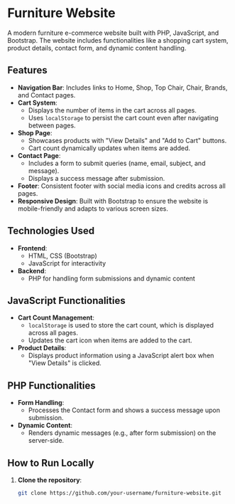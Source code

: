 # Furniture Website

A modern furniture e-commerce website built with PHP, JavaScript, and Bootstrap. The website includes functionalities like a shopping cart system, product details, contact form, and dynamic content handling.

## Features

- **Navigation Bar**: Includes links to Home, Shop, Top Chair, Chair, Brands, and Contact pages.
- **Cart System**:
  - Displays the number of items in the cart across all pages.
  - Uses `localStorage` to persist the cart count even after navigating between pages.
- **Shop Page**:
  - Showcases products with "View Details" and "Add to Cart" buttons.
  - Cart count dynamically updates when items are added.
- **Contact Page**:
  - Includes a form to submit queries (name, email, subject, and message).
  - Displays a success message after submission.
- **Footer**: Consistent footer with social media icons and credits across all pages.
- **Responsive Design**: Built with Bootstrap to ensure the website is mobile-friendly and adapts to various screen sizes.

## Technologies Used

- **Frontend**: 
  - HTML, CSS (Bootstrap)
  - JavaScript for interactivity
- **Backend**: 
  - PHP for handling form submissions and dynamic content

## JavaScript Functionalities

- **Cart Count Management**:
  - `localStorage` is used to store the cart count, which is displayed across all pages.
  - Updates the cart icon when items are added to the cart.
- **Product Details**: 
  - Displays product information using a JavaScript alert box when "View Details" is clicked.
  
## PHP Functionalities

- **Form Handling**:
  - Processes the Contact form and shows a success message upon submission.
- **Dynamic Content**:
  - Renders dynamic messages (e.g., after form submission) on the server-side.

## How to Run Locally

1. **Clone the repository**:
   ```bash
   git clone https://github.com/your-username/furniture-website.git
